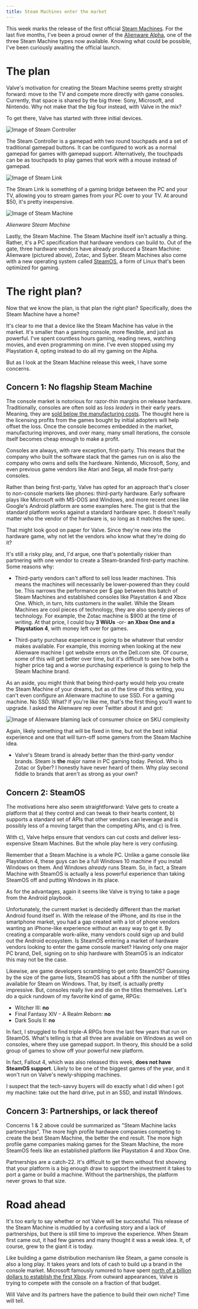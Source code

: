 ```yaml
---
title: Steam Machines enter the market
---
```

This week marks the release of the first official [Steam Machines](http://store.steampowered.com/hardware).  For the last five months, I've been a proud owner of the [Alienware Alpha](http://www.alienware.com/landings/alpha/), one of the three Steam Machine types now available.  Knowing what could be possible, I've been curiously awaiting the official launch.  

# The plan

Valve's motivation for creating the Steam Machine seems pretty straight forward: move to the TV and compete more directly with game consoles.  Currently, that space is shared by the big three: Sony, Microsoft, and Nintendo.  Why not make that the big four instead, with Valve in the mix?

To get there, Valve has started with three initial devices.

![Image of Steam Controller](http://cdn.akamai.steamstatic.com/steam/apps/353370/header.jpg?t=1447180995)

The Steam Controller is a gamepad with two round touchpads and a set of traditional gamepad buttons.  It can be configured to work as a normal gamepad for games with gamepad support.  Alternatively, the touchpads can be as touchpads to play games that work with a mouse instead of gamepad.

![Image of Steam Link](http://cdn.akamai.steamstatic.com/steam/apps/353380/header.jpg?t=1447183971)

The Steam Link is something of a gaming bridge between the PC and your TV, allowing you to stream games from your PC over to your TV.  At around $50, it's pretty inexpensive.  

![Image of Steam Machine](http://cdn.akamai.steamstatic.com/steam/apps/353390/header.jpg?t=1447197276)

_Alienware Steam Machine_

Lastly, the Steam Machine.  The Steam Machine itself isn't actually a thing.  Rather, it's a PC specification that hardware vendors can build to.  Out of the gate, three hardware vendors have already produced a Steam Machine: Alienware (pictured above), Zotac, and Syber.  Steam Machines also come with a new operating system called [SteamOS](http://store.steampowered.com/steamos/), a form of Linux that's been optimized for gaming.  

# The right plan?

Now that we know the plan, is that plan the right plan?  Specifically, does the Steam Machine have a home?

It's clear to me that a device like the Steam Machine has value in the market.  It's smaller than a gaming console, more flexible, and just as powerful.  I've spent countless hours gaming, reading news, watching movies, and even programming on mine.  I've even stopped using my Playstation 4, opting instead to do all my gaming on the Alpha.

But as I look at the Steam Machine release this week, I have some concerns.  

## Concern 1: No flagship Steam Machine

The console market is notorious for razor-thin margins on release hardware. Traditionally, consoles are often sold as _loss leaders_ in their early years.  Meaning, they are [sold below the manufacturing costs](http://www.forbes.com/sites/timworstall/2013/09/06/microsoft-upends-the-economics-of-games-machines-with-xbox-one/).  The thought here is the licensing profits from the games bought by initial adopters will help offset the loss.  Once the console becomes embedded in the market, manufacturing improves, and over many, many small iterations, the console itself becomes cheap enough to make a profit.

Consoles are always, with rare exception, first-party.  This means that the company who built the software stack that the games run on is also the company who owns and sells the hardware.  Nintendo, Microsoft, Sony, and even previous game vendors like Atari and Sega, all made first-party consoles.

Rather than being first-party, Valve has opted for an approach that's closer to non-console markets like phones: third-party hardware.  Early software plays like Microsoft with MS-DOS and Windows, and more recent ones like Google's Android platform are some examples here.  The gist is that the standard platform works against a standard hardware spec. It doesn't really matter who the vendor of the hardware is, so long as it matches the spec.

That might look good on paper for Valve.  Since they're new into the hardware game, why not let the vendors who know what they're doing do it?

It's still a risky play, and, I'd argue, one that's potentially riskier than partnering with one vendor to create a Steam-branded first-party machine.  Some reasons why:

* Third-party vendors can't afford to sell loss leader machines.  This means the machines will necessarily be lower-powered than they could be.  This narrows the performance per $ gap between this batch of Steam Machines and established consoles like Playstation 4 and Xbox One.  Which, in turn, hits customers in the wallet.  While the Steam Machines are cool pieces of technology, they are also spendy pieces of technology.  For example, the Zotac machine is $900 at the time of writing.  At that price, I could buy **3 WiiUs** -or- **an Xbox One and a Playstation 4**, with money left over for games.

* Third-party purchase experience is going to be whatever that vendor makes available.  For example, this morning when looking at the new Alienware machine I got website errors on the Dell.com site.  Of course, some of this will get better over time, but it's difficult to see how both a higher price tag and a worse purchasing experience is going to help the Steam Machine brand.

As an aside, you might think that being third-party would help you create the Steam Machine of your dreams, but as of the time of this writing, you can't even configure an Alienware machine to use SSD.  For a gaming machine.  No SSD.  What?  If you're like me, that's the first thing you'll want to upgrade.  I asked the Alienware rep over Twitter about it and got:

![Image of Alienware blaming lack of consumer choice on SKU complexity](http://www.jonathanturner.org/images/alienware.png)

Again, likely something that will be fixed in time, but not the best initial experience and one that will turn-off some gamers from the Steam Machine idea.

* Valve's Steam brand is already better than the third-party vendor brands.  Steam is **the** major name in PC gaming today.  Period.  Who is Zotac or Syber?  I honestly have never heard of them.  Why play second fiddle to brands that aren't as strong as your own?

## Concern 2: SteamOS

The motivations here also seem straightforward: Valve gets to create a platform that a) they control and can tweak to their hearts content, b) supports a standard set of APIs that other vendors can leverage and is possibly less of a moving target than the competing APIs, and c) is free.  

With c), Valve helps ensure that vendors can cut costs and deliver less-expensive Steam Machines.  But the whole play here is very confusing.  

Remember that a Steam Machine is a whole PC.  Unlike a game console like Playstation 4, these guys can be a full Windows 10 machine if you install Windows on them.  And Windows *already* runs Steam.  So, in fact, a Steam Machine with SteamOS is actually a less powerful experience than taking SteamOS off and putting Windows in its place.

As for the advantages, again it seems like Valve is trying to take a page from the Android playbook.

Unfortunately, the current market is decidedly different than the market Android found itself in.  With the release of the iPhone, and its rise in the smartphone market, you had a gap created with a lot of phone vendors wanting an iPhone-like experience without an easy way to get it.  By creating a comparable work-alike, many vendors could sign up and build out the Android ecosystem.  Is SteamOS entering a market of hardware vendors looking to enter the game console market?  Having only one major PC brand, Dell, signing on to ship hardware with SteamOS is an indicator this may not be the case.

Likewise, are game developers scrambling to get onto SteamOS?  Guessing by the size of the game lists, SteamOS has about a fifth the number of titles available for Steam on Windows.  That, by itself, is actually pretty impressive.  But, consoles really live and die on the titles themselves.  Let's do a quick rundown of my favorite kind of game, RPGs:

* Witcher III: **no**
* Final Fantasy XIV - A Realm Reborn: **no**
* Dark Souls II: **no**

In fact, I struggled to find triple-A RPGs from the last few years that run on SteamOS.  What's telling is that all three are available on Windows as well on consoles, where they use gamepad support.  In theory, this should be a solid group of games to show off your powerful new platform.

In fact, Fallout 4, which was also released this week, **does not have SteamOS support**.  Likely to be one of the biggest games of the year, and it won't run on Valve's newly-shipping machines.  

I suspect that the tech-savvy buyers will do exactly what I did when I got my machine: take out the hard drive, put in an SSD, and install Windows. 

## Concern 3: Partnerships, or lack thereof

Concerns 1 & 2 above could be summarized as "Steam Machine lacks partnerships".  The more high profile hardware companies competing to create the best Steam Machine, the better the end result.  The more high profile game companies making games for the Steam Machine, the more SteamOS feels like an established platform like Playstation 4 and Xbox One.

Partnerships are a catch-22.  It's difficult to get them without first showing that your platform is a big enough draw to support the investment it takes to port a game or build a machine.  Without the partnerships, the platform never grows to that size.

# Road ahead

It's too early to say whether or not Valve will be successful.  This release of the Steam Machine is muddied by a confusing story and a lack of partnerships, but there is still time to improve the experience.  When Steam first came out, it had few games and many thought it was a weak idea. It, of course, grew to the giant it is today.  

Like building a game distribution mechanism like Steam, a game console is also a long play.  It takes years and lots of cash to build up a brand in the console market.  Microsoft famously rumored to have spent [north of a billion dollars to establish the first Xbox](http://venturebeat.com/2011/11/15/the-making-of-the-xbox-part-2/).  From outward appearances, Valve is trying to compete with the console on a fraction of that budget.  

Will Valve and its partners have the patience to build their own niche?  Time will tell.
